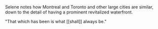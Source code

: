 Selene notes how Montreal and Toronto and other large cities are similar, down to the detail of having a prominent revitalized waterfront.  
  
"That which has been is what [[shall]] always be."
